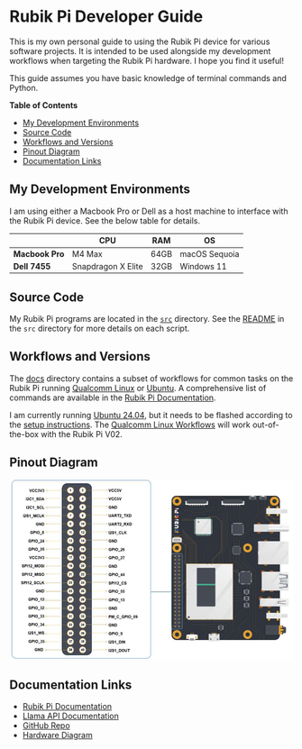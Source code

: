 # Rubik Pi Developer Guide

This is my own personal guide to using the Rubik Pi device for various software projects. It is intended to be used alongside my development workflows when targeting the Rubik Pi hardware. I hope you find it useful!

This guide assumes you have basic knowledge of terminal commands and Python.

**Table of Contents**
- [My Development Environments](#my-development-environments)
- [Source Code](#source-code)
- [Workflows and Versions](#workflows-and-versions)
- [Pinout Diagram](#pinout-diagram)
- [Documentation Links](#documentation-links)

## My Development Environments
I am using either a Macbook Pro or Dell as a host machine to interface with the Rubik Pi device. See the below table for details.

|               | CPU                | RAM      | OS                  |
|---------------|--------------------|----------|----------------------|
| **Macbook Pro**   | M4 Max             | 64GB     | macOS Sequoia  |
| **Dell 7455**     | Snapdragon X Elite | 32GB     | Windows 11           |

## Source Code
My Rubik Pi programs are located in the [`src`](src) directory. See the [README](src/README.md) in the `src` directory for more details on each script.

## Workflows and Versions
The [docs](docs) directory contains a subset of workflows for common tasks on the Rubik Pi running [Qualcomm Linux](docs/qualcomm-linux.md) or [Ubuntu](docs/ubuntu-2404.md). A comprehensive list of commands are available in the [Rubik Pi Documentation](https://www.thundercomm.com/rubik-pi-3/en/docs/rubik-pi-3-user-manual/). 

I am currently running [Ubuntu 24.04](docs/ubuntu-2404.md), but it needs to be flashed according to the [setup instructions](docs/ubuntu-2404.md#flashing-the-rubik-pi-device-with-ubuntu-2404). The [Qualcomm Linux Workflows](docs/qualcomm-linux.md) will work out-of-the-box with the Rubik Pi V02.

## Pinout Diagram
![Rubik Pi Pinout Diagram](assets/rubik-pi-pinout.jpg)

## Documentation Links
- [Rubik Pi Documentation](https://www.thundercomm.com/rubik-pi-3/en/docs/rubik-pi-3-user-manual/)
- [Llama API Documentation](https://llama.developer.meta.com/docs/overview/)
- [GitHub Repo](https://github.com/thatrandomfrenchdude/rubik)
- [Hardware Diagram](https://www.thundercomm.com/rubik-pi-3/en/docs/rubik-pi-3-user-manual/1.0.0-a/peripherals-and-interfaces/)